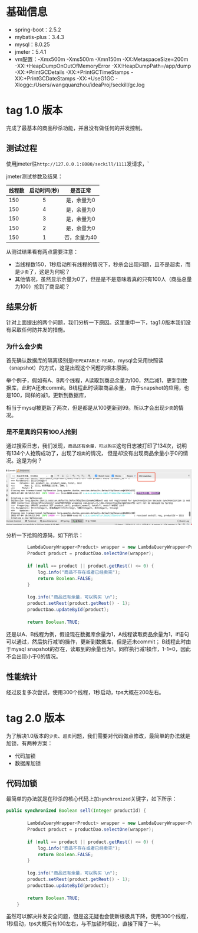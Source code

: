 
# 基础信息

- spring-boot：2.5.2
- mybatis-plus：3.4.3
- mysql：8.0.25
- jmeter：5.4.1
- vm配置：-Xmx500m -Xms500m -Xmn150m -XX:MetaspaceSize=200m -XX:+HeapDumpOnOutOfMemoryError -XX:HeapDumpPath=/app/dump -XX:+PrintGCDetails -XX:+PrintGCTimeStamps -XX:+PrintGCDateStamps -XX:+UseG1GC -Xloggc:/Users/wangquanzhou/ideaProj/seckill/gc.log

# tag 1.0 版本

完成了最基本的商品秒杀功能，并且没有做任何的并发控制。

## 测试过程

使用jmeter往`http://127.0.0.1:8080/seckill/1111`发请求，`

jmeter测试参数及结果：

| 线程数        | 启动时间(秒)   |  是否正常  |
| --------   | :-----:  | :----:  |
| 150     | 5 |   是，余量为0     |
| 150        |   4   |   是，余量为0   |
| 150        |    3    |  是，余量为0  |
| 150        |    2    |  是，余量为0  |
| 150        |    1    |  否，余量为40  |

从测试结果看有两点需要注意：
- 当线程数150，1秒启动所有线程的情况下，秒杀会出现问题，且不是超卖，而是`少卖`了，这是为何呢？
- 其他情况，虽然显示余量为0了，但是是不是意味着真的只有100人（商品总量为100）抢到了商品呢？

## 结果分析

针对上面提出的两个问题，我们分析一下原因。这里重申一下，tag1.0版本我们没有采取任何防并发的措施。

### 为什么会少卖

首先确认数据库的隔离级别是`REPEATABLE-READ`，mysql会采用快照读（snapshot）的方式，这是出现这个问题的根本原因。

举个例子，假如有A、B两个线程，A读取到商品余量为100，然后减1，更新到数据库，此时A还未commit。B线程此时读取商品余量，
由于snapshot的应用，也是100，同样的减1，更新到数据库，

相当于mysql被更新了两次，但是都是从100更新到99。所以才会出现`少卖`的情况。

### 是不是真的只有100人抢到

通过搜索日志，我们发现，`商品还有余量，可以购买`这句日志被打印了134次，说明有134个人抢购成功了，出现了`超卖`的情况，
但是却没有出现商品余量小于0的情况。这是为何？

![1](./image/WX20210704-105732@2x.png)

分析一下抢购的源码，如下所示：
```java
        LambdaQueryWrapper<Product> wrapper = new LambdaQueryWrapper<Product>().eq(Product::getProductId, productId);
        Product product = productDao.selectOne(wrapper);

        if (null == product || product.getRest() <= 0) {
            log.info("商品不存在或者已经卖完");
            return Boolean.FALSE;
        }

        log.info("商品还有余量，可以购买 \n");
        product.setRest(product.getRest() - 1);
        productDao.updateById(product);

        return Boolean.TRUE;
```

还是以A、B线程为例，假设现在数据库余量为1，A线程读取商品余量为1，if语句可以通过，然后执行减1的操作，更新到数据库，但是还未commit；
B线程此时由于mysql snapshot的存在，读取到的余量也为1，同样执行减1操作，1-1=0，因此不会出现小于0的情况。

## 性能统计

经过反复多次尝试，使用300个线程，1秒启动，tps大概在200左右。


# tag 2.0 版本

为了解决1.0版本的`少卖`、`超卖`问题，我们需要对代码做点修改，最简单的办法就是加锁，有两种方案：
- 代码加锁
- 数据库加锁

## 代码加锁

最简单的办法就是在秒杀的核心代码上加`synchronized`关键字，如下所示：
```java
public synchronized Boolean sell(Integer productId) {

        LambdaQueryWrapper<Product> wrapper = new LambdaQueryWrapper<Product>().eq(Product::getProductId, productId);
        Product product = productDao.selectOne(wrapper);

        if (null == product || product.getRest() <= 0) {
            log.info("商品不存在或者已经卖完");
            return Boolean.FALSE;
        }

        log.info("商品还有余量，可以购买 \n");
        product.setRest(product.getRest() - 1);
        productDao.updateById(product);

        return Boolean.TRUE;
    }
```

虽然可以解决并发安全问题，但是这无疑也会使新根极具下降，使用300个线程，1秒启动，tps大概只有100左右，与不加锁时相比，直接下降了一半。





